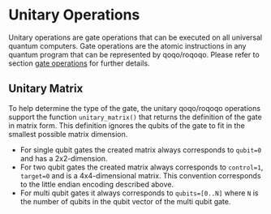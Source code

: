 # Unitary Operations

Unitary operations are gate operations that can be executed on all universal quantum computers. Gate operations are the atomic instructions in any quantum program that can be represented by qoqo/roqoqo. Please refer to section [gate operations](../gate_operations/intro.md) for further details.

## Unitary Matrix

To help determine the type of the gate, the unitary qoqo/roqoqo operations support the function `unitary_matrix()` that returns the definition of the gate in matrix form. This definition ignores the qubits of the gate to fit in the smallest possible matrix dimension.
* For single qubit gates the created matrix always corresponds to `qubit=0` and has a 2x2-dimension.
* For two qubit gates the created matrix always corresponds to `control=1`, `target=0` and is a 4x4-dimensional matrix. This convention corresponds to the little endian encoding described above.
* For multi qubit gates it always corresponds to `qubits=[0..N]` where `N` is the number of qubits in the qubit vector of the multi qubit gate.